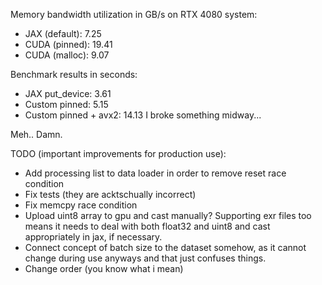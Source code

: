 Memory bandwidth utilization in GB/s on RTX 4080 system:
- JAX (default): 7.25
- CUDA (pinned): 19.41
- CUDA (malloc): 9.07

Benchmark results in seconds:
- JAX put_device: 3.61
- Custom pinned: 5.15 
- Custom pinned + avx2: 14.13
I broke something midway...

Meh.. Damn.

TODO (important improvements for production use):
- Add processing list to data loader in order to remove reset race condition
- Fix tests (they are acktschually incorrect)
- Fix memcpy race condition
- Upload uint8 array to gpu and cast manually? Supporting exr files too means it needs to deal with both float32 and uint8 and cast appropriately in jax, if necessary.
- Connect concept of batch size to the dataset somehow, as it cannot change during use anyways and that just confuses things.
- Change order (you know what i mean)
